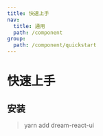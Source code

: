 ```yaml
---
title: 快速上手
nav:
  title: 通用
  path: /component
group:
  path: /component/quickstart
---
```


# 快速上手

## 安装

> yarn add dream-react-ui
